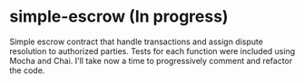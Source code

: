 # simple-escrow (In progress)
Simple escrow contract that handle transactions and assign dispute resolution to authorized parties.
Tests for each function were included using Mocha and Chai.
I'll take now a time to progressively comment and refactor the code.
